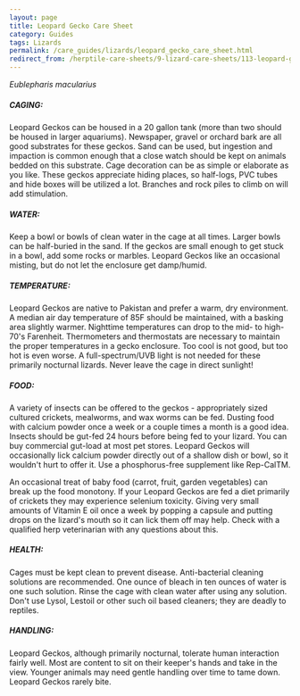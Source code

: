 ```yaml
---
layout: page
title: Leopard Gecko Care Sheet
category: Guides
tags: Lizards
permalink: /care_guides/lizards/leopard_gecko_care_sheet.html
redirect_from: /herptile-care-sheets/9-lizard-care-sheets/113-leopard-gecko-care
---
```


*Eublepharis macularius*

##### CAGING: 

Leopard Geckos can be housed in a 20 gallon tank (more than two should be housed in larger aquariums). Newspaper, gravel or orchard bark are all good substrates for these geckos. Sand can be used, but ingestion and impaction is common enough that a close watch should be kept on animals bedded on this substrate. Cage decoration can be as simple or elaborate as you like. These geckos appreciate hiding places, so half-logs, PVC tubes and hide boxes will be utilized a lot. Branches and rock piles to climb on will add stimulation.

##### WATER: 

Keep a bowl or bowls of clean water in the cage at all times. Larger bowls can be half-buried in the sand. If the geckos are small enough to get stuck in a bowl, add some rocks or marbles. Leopard Geckos like an occasional misting, but do not let the enclosure get damp/humid.

##### TEMPERATURE: 

Leopard Geckos are native to Pakistan and prefer a warm, dry environment. A median air day temperature of 85F should be maintained, with a basking area slightly warmer. Nighttime temperatures can drop to the mid- to high-70's Farenheit. Thermometers and thermostats are necessary to maintain the proper temperatures in a gecko enclosure. Too cool is not good, but too hot is even worse. A full-spectrum/UVB light is not needed for these primarily nocturnal lizards. Never leave the cage in direct sunlight!

##### FOOD: 

A variety of insects can be offered to the geckos - appropriately sized cultured crickets, mealworms, and wax worms can be fed. Dusting food with calcium powder once a week or a couple times a month is a good idea.  Insects should be gut-fed 24 hours before being fed to your lizard. You can buy commercial gut-load at most pet stores. Leopard Geckos will occasionally lick calcium powder directly out of a shallow dish or bowl, so it wouldn't hurt to offer it. Use a phosphorus-free supplement like Rep-CalTM.

An occasional treat of baby food (carrot, fruit, garden vegetables) can break up the food monotony.  If your Leopard Geckos are fed a diet primarily of crickets they may experience selenium toxicity. Giving very small amounts of Vitamin E oil once a week by popping a capsule and putting drops on the lizard's mouth so it can lick them off may help. Check with a qualified herp veterinarian with any questions about this.

##### HEALTH: 

Cages must be kept clean to prevent disease. Anti-bacterial cleaning solutions are recommended.  One ounce of bleach in ten ounces of water is one such solution. Rinse the cage with clean water after using any solution. Don't use Lysol, Lestoil or other such oil based cleaners; they are deadly to reptiles.

##### HANDLING: 

Leopard Geckos, although primarily nocturnal, tolerate human interaction fairly well. Most are content to sit on their keeper's hands and take in the view. Younger animals may need gentle handling over time to tame down. Leopard Geckos rarely bite.